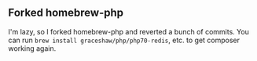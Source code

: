 
## Forked homebrew-php 

I'm lazy, so I forked homebrew-php and reverted a bunch of commits. You can run `brew install graceshaw/php/php70-redis`, etc. to get composer working again.
